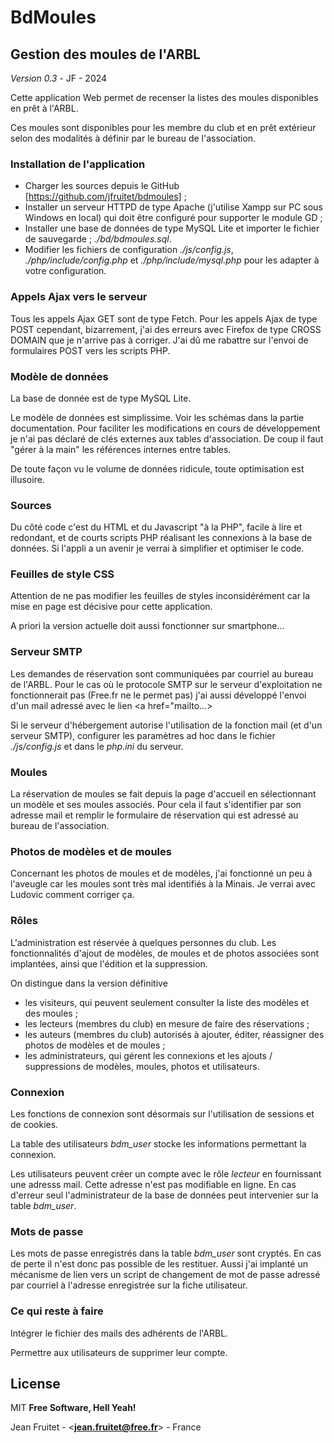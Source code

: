 # BdMoules
## Gestion des moules de l'ARBL
*Version 0.3* - JF - 2024

Cette application Web permet de recenser la listes des moules disponibles en prêt à l'ARBL.

Ces moules sont disponibles pour les membre du club et en prêt extérieur selon des modalités à définir par le bureau de l'association.
### Installation de l'application
 - Charger les sources depuis le GitHub [https://github.com/jfruitet/bdmoules] ;
 - Installer un serveur  HTTPD de type Apache (j'utilise Xampp sur PC sous Windows en local) qui doit être configuré pour supporter le module GD ;
 - Installer une base de données de type MySQL Lite et importer le fichier de sauvegarde ;
  *./bd/bdmoules.sql*.
 - Modifier les fichiers de configuration *./js/config.js*, *./php/include/config.php* et *./php/include/mysql.php* pour les adapter à votre configuration.
 
### Appels Ajax vers le serveur
Tous les appels Ajax GET sont de type Fetch.
Pour les appels Ajax de type POST cependant, bizarrement, j'ai des erreurs avec Firefox de type CROSS DOMAIN que je n'arrive pas à corriger.
J'ai dû me rabattre sur l'envoi de formulaires POST vers les scripts PHP.

### Modèle de données
La base de donnée est de type MySQL Lite.

Le modèle de données est simplissime. Voir les schémas dans la partie documentation.
Pour faciliter les modifications en cours de développement je n'ai pas déclaré de clés externes aux tables d'association. 
De coup il faut "gérer à la main" les références internes entre tables.

De toute façon vu le volume de données ridicule, toute optimisation est illusoire.

### Sources
Du côté code c'est du HTML et du Javascript "à la PHP", facile à lire et redondant, et de courts scripts PHP réalisant les connexions à la base de données. 
Si l'appli a un avenir je verrai à simplifier et optimiser le code.

### Feuilles de style CSS
Attention de ne pas modifier les feuilles de styles inconsidérément car la mise en page est décisive pour cette application.

A priori la version actuelle doit aussi fonctionner sur smartphone...

### Serveur SMTP
Les demandes de réservation sont communiquées par courriel au bureau de l'ARBL.
Pour le cas où le protocole SMTP sur le serveur d'exploitation ne fonctionnerait pas (Free.fr ne le permet pas) 
j'ai aussi développé l'envoi d'un mail adressé avec le lien <a href="mailto...>

Si le serveur d'hébergement autorise l'utilisation de la  fonction mail (et d'un serveur SMTP), configurer les paramètres ad hoc dans le fichier *./js/config.js* et dans le *php.ini* du serveur.

### Moules
La réservation de moules se fait depuis la page d'accueil en sélectionnant un modèle et ses moules associés.
Pour cela il faut s'identifier par son adresse mail et remplir le formulaire de réservation qui est adressé au bureau de l'association.


### Photos de modèles et de moules
Concernant les photos de moules et de modèles, j'ai fonctionné un peu à l'aveugle car les moules sont très mal identifiés à la Minais. Je verrai avec Ludovic comment corriger ça.

### Rôles 
L'administration est réservée à quelques personnes du club. Les fonctionnalités d'ajout de modèles, de moules et de photos associées sont implantées, ainsi que l'édition et la suppression.

On distingue dans la version définitive
- les visiteurs, qui peuvent seulement consulter la liste des modèles et des moules ;
- les lecteurs (membres du club) en mesure de faire des réservations ;
- les auteurs  (membres du club) autorisés à ajouter, éditer, réassigner des photos de modèles et de moules ;
- les administrateurs, qui gérent les connexions et les ajouts / suppressions de modèles, moules, photos et utilisateurs.

### Connexion
Les fonctions de connexion sont désormais sur l'utilisation de sessions et de cookies.

La table des utilisateurs *bdm_user* stocke les informations permettant la connexion.

Les utilisateurs peuvent créer un compte avec le rôle *lecteur* en fournissant une adresss mail. Cette adresse n'est pas modifiable en ligne. 
En cas d'erreur seul l'administrateur de la base de données peut intervenier sur la table *bdm_user*.

### Mots de passe
Les mots de passe enregistrés dans la table *bdm_user* sont cryptés. En cas de perte il n'est donc pas possible de les restituer.
Aussi j'ai implanté un mécanisme de lien  vers un script de changement de mot de passe adressé par courriel à l'adresse enregistrée sur la fiche utilisateur.

### Ce qui reste à faire
Intégrer le fichier des mails des adhérents de l'ARBL.

Permettre aux utilisateurs de supprimer leur compte. 

## License
MIT
**Free Software, Hell Yeah!**

Jean Fruitet - <**jean.fruitet@free.fr**> - France

